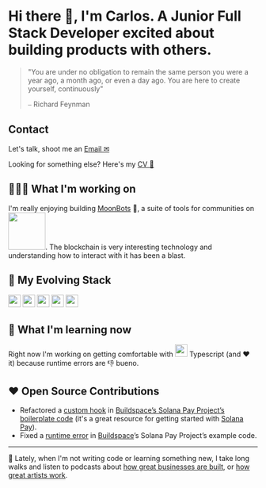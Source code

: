 # Hi there 👋, I'm Carlos. A Junior Full Stack Developer excited about building products with others. 


> "You are under no obligation to remain the same person you were a year ago, a month ago, or even a day ago. You are here to create yourself, continuously"
> 
>  ⎯ Richard Feynman


## Contact

Let's talk, shoot me an [Email ✉](mailto:carlos.noriega@hey.com) 

Looking for something else? Here's my [CV 📄](https://drive.google.com/file/d/1kBhLz4Ab0JeXFV-U9uYOIMt38Hla8d9r/view?usp=sharing) 



## 👷🏽‍♂️ What I'm working on
I'm really enjoying building [MoonBots](https://moonbots.co) 🚀, a suite of tools for communities on [<img src="https://solana.com/_next/static/media/solanaLogo.74d35f7a.svg" width="75px"/>](https://solana.com/). The blockchain is very interesting technology and understanding how to interact with it has been a blast. 

## 🧰 My Evolving Stack
<img src="https://cdn.svgporn.com/logos/javascript.svg" height="25px"/>&nbsp;<img src="https://cdn.svgporn.com/logos/react.svg" height="25px"/>&nbsp;<img src="https://cdn.svgporn.com/logos/nodejs.svg" height="25px"/>&nbsp;<img src="https://upload.wikimedia.org/wikipedia/commons/6/64/Expressjs.png" height="25px"/>&nbsp;<img src="https://cdn.svgporn.com/logos/mongodb.svg" height="25px"/>  


## 📓 What I'm learning now
Right now I'm working on getting comfortable with <img src="https://cdn.svgporn.com/logos/typescript-icon.svg" height="25px"/> Typescript (and ❤️ it) because runtime errors are 👎 bueno. 

## ❤️ Open Source Contributions
- Refactored a [custom hook](https://github.com/buildspace/solana-pay-starter/pull/4) in [Buildspace’s Solana Pay Project’s boilerplate code](https://github.com/buildspace/solana-pay-starter) (it's a great resource for getting started with [Solana Pay](https://github.com/solana-labs/solana-pay)).
- Fixed a [runtime error](https://github.com/buildspace/buildspace-projects/pull/1096) in [Buildspace](https://github.com/buildspace/buildspace-projects)’s Solana Pay Project’s example code.

---

🌁 Lately, when I'm not writing code or learning something new, I take long walks and listen to podcasts about [how great businesses are built](https://artofproductpodcast.com/), or [how great artists work](https://open.spotify.com/episode/1ouCALWL15Hxbgk9f8yqhY). 
